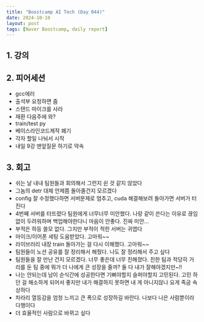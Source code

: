 ```yaml
---
title: "Boostcamp AI Tech (Day 044)"
date: 2024-10-10
layout: post
tags: [Naver Boostcamp, daily report]
---
```

## 1. 강의

## 2. 피어세션
- gcc에러
- 출석부 요청하면 줌
- 스탠드 마이크를 사라
- 재환 다음주에 와?
- train/test py
- 베이스라인코드제작 폐기
- 각자 할일 나눠서 시작
- 내일 9강 맨앞질문 하기로 약속

## 3. 회고
- 쉬는 날 내내 팀원들과 회의해서 그런지 쉰 것 같지 않았다
- 그놈의 detr 대체 언제쯤 돌아줄건지 모르겠다
- config 잘 수정했다하면 서버문제로 멈추고, cuda 해결해보려 돌아가면 서버가 터진다
- 4번째 서버를 터뜨렸다 팀원에게 너무너무 미안했다. 나랑 같이 쓴다는 이유로 끊임없이 두려워하며 백업해야한다니 마음이 안좋다. 진짜 미안...
- 부적은 하등 쓸모 없다. 그치만 부적이 적힌 서버는 귀엽다
- 마이크/이어폰 세팅 도움받았다. 고마워~~
- 라이브러리 내장 train 돌아가는 걸 다시 이해했다. 고마워~~
- 팀원들이 노션 공유를 잘 정리해서 해줬다. 나도 잘 정리해서 주고 싶다
- 팀원들을 잘 만난 건지 모르겠다. 너무 좋은데 너무 친해졌다. 친한 팀과 적당히 거리를 둔 팀 중에 뭐가 더 나에게 큰 성장을 줄까? 둘 다 내가 잘해야겠지만~!!
- 나는 안되는데 남이 순식간에 성공한다면 기뻐야할지 슬퍼야할지 고민된다. 고민 하던 걸 해소하게 되어서 좋지만 내가 해결하지 못하면 내 게 아니지않나 요게 족굼 속상하다
- 차라리 열등감을 엄청 느끼고 큰 폭으로 성장하길 바란다. 나보다 나은 사람뿐이라 다행이다
- 더 효율적인 사람으로 바뀌고 싶다
